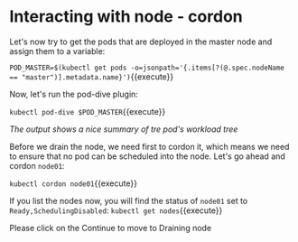 # Interacting  with node - cordon

Let's now try to get the pods that are deployed in the master node and assign them to a variable:

`POD_MASTER=$(kubectl get pods -o=jsonpath='{.items[?(@.spec.nodeName == "master")].metadata.name}')`{{execute}}

Now, let's run the pod-dive plugin:

`kubectl pod-dive $POD_MASTER`{{execute}}

*The output shows a nice summary of tre pod's workload tree*

Before we drain the node, we need first to cordon it, which means we need to ensure that no pod can be scheduled into the node. Let's go ahead and cordon `node01`:

`kubectl cordon node01`{{execute}}

If you list the nodes now, you will find the status of  `node01`  set to `Ready,SchedulingDisabled`:
`kubectl get nodes`{{execute}}

Please click on the Continue to move to Draining node 